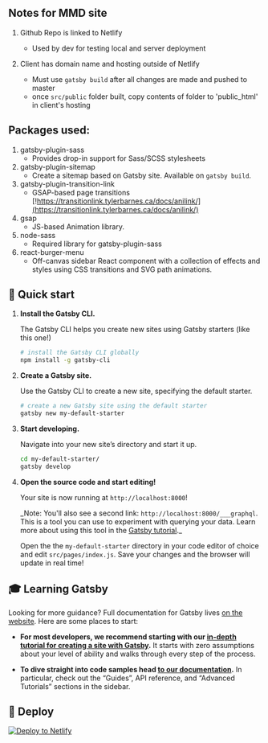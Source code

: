 ## Notes for MMD site

1. Github Repo is linked to Netlify

   - Used by dev for testing local and server deployment

2. Client has domain name and hosting outside of Netlify

   - Must use `gatsby build` after all changes are made and pushed to master
   - once `src/public` folder built, copy contents of folder to 'public_html' in client's hosting


## Packages used:

1. gatsby-plugin-sass
    - Provides drop-in support for Sass/SCSS stylesheets
2. gatsby-plugin-sitemap
    - Create a sitemap based on Gatsby site. Available on `gatsby build`.
3. gatsby-plugin-transition-link
    - GSAP-based page transitions [!https://transitionlink.tylerbarnes.ca/docs/anilink/](https://transitionlink.tylerbarnes.ca/docs/anilink/)
4. gsap
    - JS-based Animation library.
5. node-sass
    - Required library for gatsby-plugin-sass
6. react-burger-menu
    - Off-canvas sidebar React component with a collection of effects and styles using CSS transitions and SVG path animations.

## 🚀 Quick start

1.  **Install the Gatsby CLI.**

    The Gatsby CLI helps you create new sites using Gatsby starters (like this one!)

    ```sh
    # install the Gatsby CLI globally
    npm install -g gatsby-cli
    ```

2.  **Create a Gatsby site.**

    Use the Gatsby CLI to create a new site, specifying the default starter.

    ```sh
    # create a new Gatsby site using the default starter
    gatsby new my-default-starter
    ```

3.  **Start developing.**

    Navigate into your new site’s directory and start it up.

    ```sh
    cd my-default-starter/
    gatsby develop
    ```

4.  **Open the source code and start editing!**

    Your site is now running at `http://localhost:8000`!

    \_Note: You'll also see a second link: `http://localhost:8000/___graphql`. This is a tool you can use to experiment with querying your data. Learn more about using this tool in the [Gatsby tutorial](https://www.gatsbyjs.org/tutorial/part-five/#introducing-graphiql).\_

    Open the the `my-default-starter` directory in your code editor of choice and edit `src/pages/index.js`. Save your changes and the browser will update in real time!

## 🎓 Learning Gatsby

Looking for more guidance? Full documentation for Gatsby lives [on the website](https://www.gatsbyjs.org/). Here are some places to start:

- **For most developers, we recommend starting with our [in-depth tutorial for creating a site with Gatsby](https://www.gatsbyjs.org/tutorial/).** It starts with zero assumptions about your level of ability and walks through every step of the process.

- **To dive straight into code samples head [to our documentation](https://www.gatsbyjs.org/docs/).** In particular, check out the “Guides”, API reference, and “Advanced Tutorials” sections in the sidebar.

## 💫 Deploy

[![Deploy to Netlify](https://www.netlify.com/img/deploy/button.svg)](https://app.netlify.com/start/deploy?repository=https://github.com/gatsbyjs/gatsby-starter-default)
